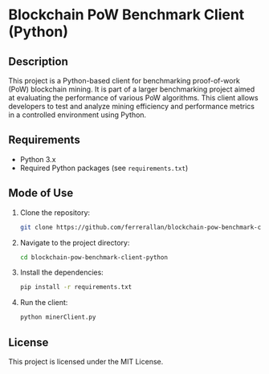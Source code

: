 
# Blockchain PoW Benchmark Client (Python)

## Description

This project is a Python-based client for benchmarking proof-of-work (PoW) blockchain mining. It is part of a larger benchmarking project aimed at evaluating the performance of various PoW algorithms. This client allows developers to test and analyze mining efficiency and performance metrics in a controlled environment using Python.

## Requirements

- Python 3.x
- Required Python packages (see `requirements.txt`)

## Mode of Use

1. Clone the repository:
   ```bash
   git clone https://github.com/ferrerallan/blockchain-pow-benchmark-client-python.git
   ```
2. Navigate to the project directory:
   ```bash
   cd blockchain-pow-benchmark-client-python
   ```
3. Install the dependencies:
   ```bash
   pip install -r requirements.txt
   ```
4. Run the client:
   ```bash
   python minerClient.py
   ```

## License

This project is licensed under the MIT License.
